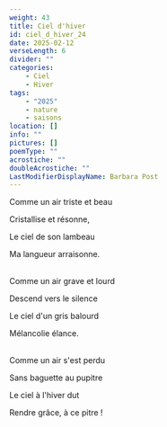 ```yaml
---
weight: 43
title: Ciel d'hiver
id: ciel_d_hiver_24
date: 2025-02-12
verseLength: 6
divider: ""
categories:
    - Ciel
    - Hiver
tags:
    - "2025"
    - nature
    - saisons
location: []
info: ""
pictures: []
poemType: ""
acrostiche: ""
doubleAcrostiche: ""
LastModifierDisplayName: Barbara Post
---
```

Comme un air triste et beau

Cristallise et résonne,

Le ciel de son lambeau

Ma langueur arraisonne.

 \
Comme un air grave et lourd

Descend vers le silence

Le ciel d'un gris balourd

Mélancolie élance.

 \
Comme un air s'est perdu

Sans baguette au pupitre

Le ciel à l'hiver dut

Rendre grâce, à ce pitre !
